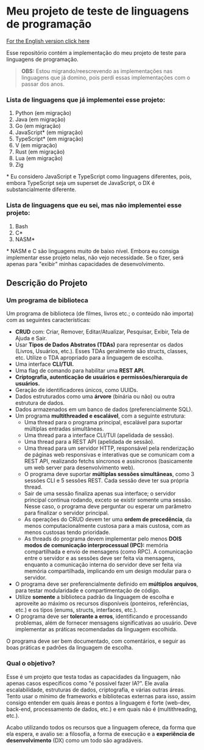 # Meu projeto de teste de linguagens de programação

[For the English version click here](./README_EN.md)

Esse repositório contém a implementação do meu projeto de teste para linguagens de programação.

> **OBS:** Estou migrando/reescrevendo as implementações nas linguagens que já domino, pois perdi essas implementações com o passar dos anos.

### Lista de linguagens que já implementei esse projeto:

1. Python (em migração)  
2. Java (em migração)  
3. Go (em migração)  
4. JavaScript* (em migração)  
5. TypeScript* (em migração)  
6. V (em migração)  
7. Rust (em migração)  
8. Lua (em migração)  
9. Zig  

\* Eu considero JavaScript e TypeScript como linguagens diferentes, pois, embora TypeScript seja um superset de JavaScript, o DX é substancialmente diferente.

### Lista de linguagens que eu sei, mas **não** implementei esse projeto:

1. Bash  
2. C*  
3. NASM*  

\* NASM e C são linguagens muito de baixo nível. Embora eu consiga implementar esse projeto nelas, não vejo necessidade. Se o fizer, será apenas para "exibir" minhas capacidades de desenvolvimento.

## Descrição do Projeto

### Um programa de biblioteca

Um programa de biblioteca (de filmes, livros etc.; o conteúdo não importa) com as seguintes características:

- **CRUD** com: Criar, Remover, Editar/Atualizar, Pesquisar, Exibir, Tela de Ajuda e Sair.  
- Usar **Tipos de Dados Abstratos (TDAs)** para representar os dados (Livros, Usuários, etc.). Esses TDAs geralmente são structs, classes, etc. Utilize o TDA apropriado para a linguagem de escolha.  
- Uma interface **CLI/TUI.**  
- Uma flag de comando para habilitar uma **REST API.**  
- **Criptografia, autenticação de usuários e permissões/hierarquia de usuários.**  
- Geração de identificadores únicos, como UUIDs.  
- Dados estruturados como uma **árvore** (binária ou não) ou outra estrutura de dados.  
- Dados armazenados em um banco de dados (preferencialmente SQL).  
- Um programa **multithreaded e escalável**, com a seguinte estrutura:
  - Uma thread para o programa principal, escalável para suportar múltiplas entradas simultâneas.  
  - Uma thread para a interface CLI/TUI (apelidada de sessão).  
  - Uma thread para a REST API (apelidada de sessão).  
  - Uma thread para um servidor HTTP, responsável pela renderização de páginas web responsivas e interativas que se comunicam com a REST API, realizando fetchs síncronos e assíncronos (basicamente um web server para desenvolvimento web).  
  - O programa deve suportar **múltiplas sessões simultâneas**, como 3 sessões CLI e 5 sessões REST. Cada sessão deve ter sua própria thread.  
  - Sair de uma sessão finaliza apenas sua interface; o servidor principal continua rodando, exceto se existir somente uma sessão. Nesse caso, o programa deve perguntar ou esperar um parâmetro para finalizar o servidor principal.  
  - As operações do CRUD devem ter uma **ordem de precedência**, da menos computacionalmente custosa para a mais custosa, com as menos custosas tendo prioridade.  
  - As threads do programa devem implementar pelo menos **DOIS modos de comunicação interprocessual (IPC):** memória compartilhada e envio de mensagens (como RPC). A comunicação entre o servidor e as sessões deve ser feita via mensagens, enquanto a comunicação interna do servidor deve ser feita via memória compartilhada, implicando em um design modular para o servidor.  
- O programa deve ser preferencialmente definido em **múltiplos arquivos**, para testar modularidade e compartimentação de código.  
- Utilize **somente** a biblioteca padrão da linguagem de escolha e aproveite ao máximo os recursos disponíveis (ponteiros, referências, etc.) e os tipos (enums, structs, interfaces, etc.).  
- O programa deve ser **tolerante a erros**, identificando e processando problemas, além de fornecer mensagens significativas ao usuário. Deve implementar as práticas recomendadas da linguagem escolhida.  

O programa deve ser bem documentado, com comentários, e seguir as boas práticas e padrões da linguagem de escolha.

### Qual o objetivo?

Esse é um projeto que testa todas as capacidades da linguagem, não apenas casos específicos como "é possível fazer IA?". Ele avalia escalabilidade, estruturas de dados, criptografia, e várias outras áreas. Tento usar o mínimo de frameworks e bibliotecas externas para isso, assim consigo entender em quais áreas e pontos a linguagem é forte (web-dev, back-end, processamento de dados, etc.) e em quais não é (multithreading, etc.). 

Acabo utilizando todos os recursos que a linguagem oferece, da forma que ela espera, e avalio se: a filosofia, a forma de execução e a **experiência de desenvolvimento** (DX) como um todo são agradáveis.
